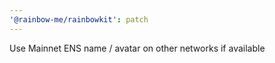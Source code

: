 ```yaml
---
'@rainbow-me/rainbowkit': patch
---
```


Use Mainnet ENS name / avatar on other networks if available
